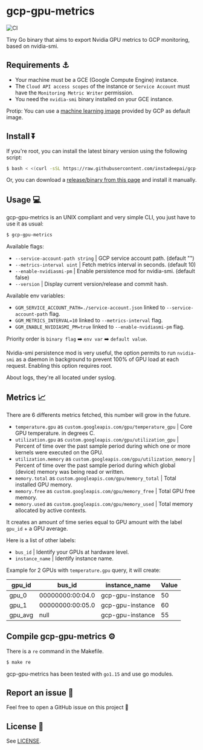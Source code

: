 # gcp-gpu-metrics

![CI](https://github.com/instadeepai/gcp-gpu-metrics/workflows/CI/badge.svg?branch=master)

Tiny Go binary that aims to export Nvidia GPU metrics to GCP monitoring, based on nvidia-smi.

## Requirements ⚓

* Your machine must be a GCE (Google Compute Engine) instance.
* The `Cloud API access scopes` of the instance or `Service Account` must have the `Monitoring Metric Writer` permission.
* You need the `nvidia-smi` binary installed on your GCE instance.


Protip: You can use a [machine learning image](https://cloud.google.com/ai-platform/deep-learning-vm/docs/images) provided by GCP as default image.

## Install ⏬

If you're root, you can install the latest binary version using the following script:
```bash
$ bash < <(curl -sSL https://raw.githubusercontent.com/instadeepai/gcp-gpu-metrics/master/install-latest.sh)
```

Or, you can download a [release/binary from this page](https://github.com/instadeepai/gcp-gpu-metrics/releases) and install it manually.

## Usage 💻

gcp-gpu-metrics is an UNIX compliant and very simple CLI, you just have to use it as usual:

```bash
$ gcp-gpu-metrics
```

Available flags:

* `--service-account-path string` | GCP service account path. (default "")
* `--metrics-interval uint` | Fetch metrics interval in seconds. (default 10)
* `--enable-nvidiasmi-pm` | Enable persistence mod for nvidia-smi. (default false)
* `--version` | Display current version/release and commit hash.

Available env variables:
* `GGM_SERVICE_ACCOUNT_PATH=./service-account.json` linked to `--service-account-path` flag.
* `GGM_METRICS_INTERVAL=10` linked to `--metrics-interval` flag.
* `GGM_ENABLE_NVIDIASMI_PM=true` linked to `--enable-nvidiasmi-pm` flag.

Priority order is `binary flag` ➡️ `env var` ➡️ `default value`.

Nvidia-smi persistence mod is very useful, the option permits to run `nvidia-smi` as a daemon in background to prevent 100% of GPU load at each request. Enabling this option requires root.

About logs, they're all located under syslog.

## Metrics 📈

There are 6 differents metrics fetched, this number will grow in the future.

* `temperature.gpu` as `custom.googleapis.com/gpu/temperature_gpu` | Core GPU temperature. in degrees C.
* `utilization.gpu` as `custom.googleapis.com/gpu/utilization_gpu` | Percent of time over the past sample period during which one or more kernels were executed on the GPU.
* `utilization.memory` as `custom.googleapis.com/gpu/utilization_memory` | Percent of time over the past sample period during which global (device) memory was being read or written.
* `memory.total` as `custom.googleapis.com/gpu/memory_total` | Total installed GPU memory.
* `memory.free` as `custom.googleapis.com/gpu/memory_free` | Total GPU free memory.
* `memory.used` as `custom.googleapis.com/gpu/memory_used` | Total memory allocated by active contexts.


It creates an amount of time series equal to GPU amount with the label `gpu_id` + a GPU average.


Here is a list of other labels:

* `bus_id` | Identify your GPUs at hardware level.
* `instance_name` | Identify instance name.


Example for 2 GPUs with `temperature.gpu` query, it will create:

| gpu_id | bus_id | instance_name | Value |
|---|---|---|---|
| gpu_0 | 00000000:00:04.0 | gcp-gpu-instance | 50 |
| gpu_1 | 00000000:00:05.0 | gcp-gpu-instance | 60 |
| gpu_avg | null | gcp-gpu-instance | 55 |

## Compile gcp-gpu-metrics ⚙

There is a `re` command in the Makefile.

```bash
$ make re
```

gcp-gpu-metrics has been tested with `go1.15` and use go modules.

## Report an issue 📢

Feel free to open a GitHub issue on this project 🚀

## License 🔑

See [LICENSE](LICENSE).
